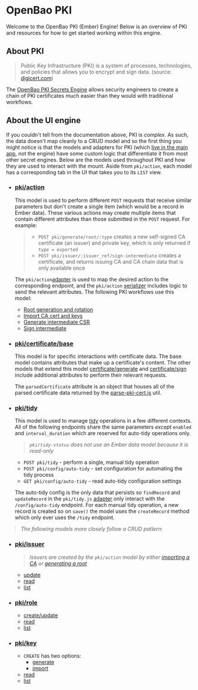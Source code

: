 # OpenBao PKI

Welcome to the OpenBao PKI (Ember) Engine! Below is an overview of PKI and resources for how to get started working within this engine.

## About PKI

> Public Key Infrastructure (PKI) is a system of processes, technologies, and policies that allows you to encrypt and sign data. (source: [digicert.com](https://www.digicert.com/what-is-pki))

The [OpenBao PKI Secrets Engine](https://openbao.org/api-docs/secret/pki) allows security engineers to create a chain of PKI certificates much easier than they would with traditional workflows.

## About the UI engine

If you couldn't tell from the documentation above, PKI is _complex_. As such, the data doesn't map cleanly to a CRUD model and so the first thing you might notice is that the models and adapters for PKI (which [live in the main app](https://ember-engines.com/docs/addons#using-ember-data), not the engine) have some custom logic that differentiate it from most other secret engines. Below are the models used throughout PKI and how they are used to interact with the mount. Aside from `pki/action`, each model has a corresponding tab in the UI that takes you to its `LIST` view.

- ### [pki/action](../../app/models/pki/action.js)

  This model is used to perform different `POST` requests that receive similar parameters but don't create a single item (which would be a record in Ember data). These various actions may create multiple items that contain different attributes than those submitted in the `POST` request. For example:

  > - `POST pki/generate/root/:type` creates a new self-signed CA certificate (an issuer) and private key, which is only returned if `type = exported`
  > - `POST pki/issuer/:issuer_ref/sign-intermediate` creates a certificate, and returns issuing CA and CA chain data that is only available once

  The `pki/action`[adapter](../../app/adapters/pki/action.js) is used to map the desired action to the corresponding endpoint, and the `pki/action` [serializer](../../app/serializers/pki/action.js) includes logic to send the relevant attributes. The following PKI workflows use this model:

  - [Root generation and rotation](https://openbao.org/api-docs/secret/pki#generate-root)
  - [Import CA cert and keys](https://openbao.org/api-docs/secret/pki#import-ca-certificates-and-keys)
  - [Generate intermediate CSR](https://openbao.org/api-docs/secret/pki#generate-intermediate-csr)
  - [Sign intermediate](https://openbao.org/api-docs/secret/pki#sign-intermediate)

- ### [pki/certificate/base](../../app/models/pki/certificate/base.js)

  This model is for specific interactions with certificate data. The base model contains attributes that make up a certificate's content. The other models that extend this model [certificate/generate](../../app/models/pki/certificate/generate.js) and [certificate/sign](../../app/models/pki/certificate/sign.js) include additional attributes to perform their relevant requests.

  The `parsedCertificate` attribute is an object that houses all of the parsed certificate data returned by the [parse-pki-cert.js](../../app/utils/parse-pki-cert.js) util.

- ### [pki/tidy](../../app/models/pki/tidy.js)

  This model is used to manage [tidy](https://openbao.org/api-docs/secret/pki#tidy) operations in a few different contexts. All of the following endpoints share the same parameters _except_ `enabled` and `interval_duration` which are reserved for auto-tidy operations only.

  > _`pki/tidy-status` does not use an Ember data model because it is read-only_

  - `POST pki/tidy` - perform a single, manual tidy operation
  - `POST pki/config/auto-tidy` - set configuration for automating the tidy process
  - `GET pki/config/auto-tidy` - read auto-tidy configuration settings

  The auto-tidy config is the only data that persists so `findRecord` and `updateRecord` in the `pki/tidy.js` [adapter](../../app/adapters/pki/tidy.js) only interact with the `/config/auto-tidy` endpoint. For each manual tidy operation, a new record is created so on `save()` the model uses the `createRecord` method which only ever uses the `/tidy` endpoint.

> _The following models more closely follow a CRUD pattern:_

- ### [pki/issuer](../../app/models/pki/issuer.js)

  > _Issuers are created by the `pki/action` model by either [importing a CA](https://openbao.org/api-docs/secret/pki#import-ca-certificates-and-keys) or [generating a root](https://openbao.org/api-docs/secret/pki#generate-root)_

  - [update](https://openbao.org/api-docs/secret/pki#update-issuer)
  - [read](https://openbao.org/api-docs/secret/pki#read-issuer-certificate)
  - [list](https://openbao.org/api-docs/secret/pki#list-issuers)

- ### [pki/role](../../app/models/pki/role.js)

  - [create/update](https://openbao.org/api-docs/secret/pki#createupdate-role)
  - [read](https://openbao.org/api-docs/secret/pki#read-role)
  - [list](https://openbao.org/api-docs/secret/pki#list-roles)

- ### [pki/key](../../app/models/pki/key.js)

  - `CREATE` has two options:
    - [generate](https://openbao.org/api-docs/secret/pki#import-ca-certificates-and-keys)
    - [import](https://openbao.org/api-docs/secret/pki#import-key)
  - [read](https://openbao.org/api-docs/secret/pki#read-key)
  - [list](https://openbao.org/api-docs/secret/pki#list-keys)
